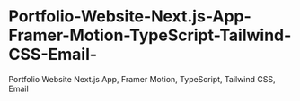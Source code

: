 # Portfolio-Website-Next.js-App-Framer-Motion-TypeScript-Tailwind-CSS-Email-
Portfolio Website Next.js App, Framer Motion, TypeScript, Tailwind CSS, Email 

